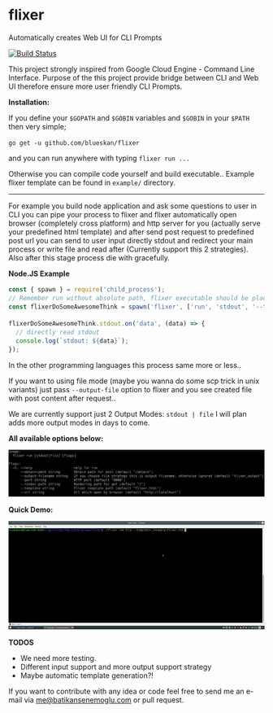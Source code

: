 
# flixer

  Automatically creates Web UI for CLI Prompts

[![Build Status](https://travis-ci.org/blueskan/flixer.svg?branch=master)](https://travis-ci.org/blueskan/flixer)

This project strongly inspired from Google Cloud Engine - Command Line Interface.
Purpose of the this project provide bridge between CLI and Web UI therefore ensure more user friendly CLI Prompts.

**Installation:**

If you define your `$GOPATH` and `$GOBIN` variables and `$GOBIN` in your `$PATH` then very simple;

`go get -u github.com/blueskan/flixer`

and you can run anywhere with typing `flixer run ...`

Otherwise you can compile code yourself and build executable..
Example flixer template can be found in `example/` directory.

---

For example you build node application and ask some questions to user in CLI you can pipe your process to flixer and flixer automatically open browser (completely cross platform) and http server for you (actually serve your predefined html template) and after send post request to predefined post url you can send to user input directly stdout and redirect your main process or write file and read after (Currently support this 2 strategies). Also after this stage process die with gracefully.

**Node.JS Example**

```js
const { spawn } = require('child_process');
// Remember run without absolute path, flixer executable should be placed in your operating system $PATH
const flixerDoSomeAwesomeThink = spawn('flixer', ['run', 'stdout', '--template=./example/flixer.html']);

flixerDoSomeAwesomeThink.stdout.on('data', (data) => {
  // directly read stdout
  console.log(`stdout: ${data}`);
});
```

In the other programming languages this process same more or less..

If you want to using file mode (maybe you wanna do some scp trick in unix variants) just pass `--output-file` option to
flixer and you see created file with post content after request..

We are currently support just 2 Output Modes:  `stdout | file`
I will plan adds more output modes in days to come.

**All available options below:**

![cli flags etc](https://raw.githubusercontent.com/blueskan/flixer/master/example/cli.png)

**Quick Demo:**

![demo](https://raw.githubusercontent.com/blueskan/flixer/master/example/demo.gif)

**TODOS**
- We need more testing.
- Different input support and more output support strategy
- Maybe automatic template generation?!

If you want to contribute with any idea or code feel free to send me an e-mail via me@batikansenemoglu.com or pull request.
